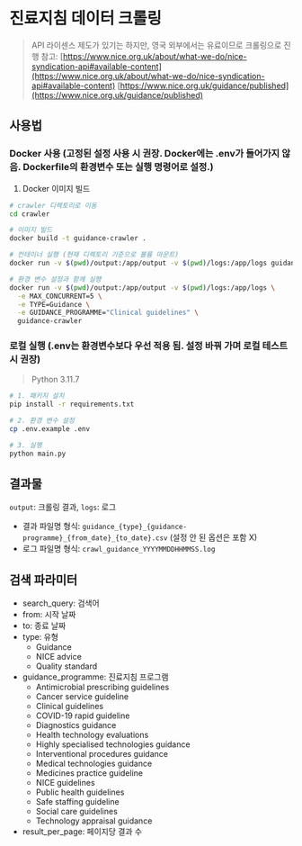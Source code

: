 # 진료지침 데이터 크롤링

> API 라이센스 제도가 있기는 하지만, 영국 외부에서는 유료이므로 크롤링으로 진행
> 참고:
> [https://www.nice.org.uk/about/what-we-do/nice-syndication-api#available-content](https://www.nice.org.uk/about/what-we-do/nice-syndication-api#available-content)
> [https://www.nice.org.uk/guidance/published](https://www.nice.org.uk/guidance/published)

## 사용법

### Docker 사용 (고정된 설정 사용 시 권장. Docker에는 .env가 들어가지 않음. Dockerfile의 환경변수 또는 실행 명령어로 설정.)

1. Docker 이미지 빌드

```bash
# crawler 디렉토리로 이동
cd crawler

# 이미지 빌드
docker build -t guidance-crawler .

# 컨테이너 실행 (현재 디렉토리 기준으로 볼륨 마운트)
docker run -v $(pwd)/output:/app/output -v $(pwd)/logs:/app/logs guidance-crawler

# 환경 변수 설정과 함께 실행
docker run -v $(pwd)/output:/app/output -v $(pwd)/logs:/app/logs \
  -e MAX_CONCURRENT=5 \
  -e TYPE=Guidance \
  -e GUIDANCE_PROGRAMME="Clinical guidelines" \
  guidance-crawler
```

### 로컬 실행 (.env는 환경변수보다 우선 적용 됨. 설정 바꿔 가며 로컬 테스트 시 권장)

> Python 3.11.7

```bash
# 1. 패키지 설치
pip install -r requirements.txt

# 2. 환경 변수 설정
cp .env.example .env

# 3. 실행
python main.py
```

## 결과물

`output`: 크롤링 결과, `logs`: 로그

- 결과 파일명 형식: `guidance_{type}_{guidance-programme}_{from_date}_{to_date}.csv` (설정 안 된 옵션은 포함 X)
- 로그 파일명 형식: `crawl_guidance_YYYYMMDDHHMMSS.log`

## 검색 파라미터

- search_query: 검색어
- from: 시작 날짜
- to: 종료 날짜
- type: 유형
  - Guidance
  - NICE advice
  - Quality standard
- guidance_programme: 진료지침 프로그램
  - Antimicrobial prescribing guidelines
  - Cancer service guideline
  - Clinical guidelines
  - COVID-19 rapid guideline
  - Diagnostics guidance
  - Health technology evaluations
  - Highly specialised technologies guidance
  - Interventional procedures guidance
  - Medical technologies guidance
  - Medicines practice guideline
  - NICE guidelines
  - Public health guidelines
  - Safe staffing guideline
  - Social care guidelines
  - Technology appraisal guidance
- result_per_page: 페이지당 결과 수
